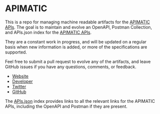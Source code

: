 # APIMATICThis is a repo for managing machine readable artifacts for the [APIMATIC APIs](https://www.apimatic.io/). The goal is to maintain and evolve an OpenAPI, Postman Collection, and APIs.json index for the [APIMATIC APIs](https://www.apimatic.io/).They are a constant work in progress, and will be updated on a regular basis when new information is added, or more of the specifications are supported.Feel free to submit a pull request to evolve any of the artifacts, and leave GitHub issues if you have any questions, comments, or feedback.- [Website](https://www.apimatic.io/)- [Developer](https://www.apimatic.io/)- [Twitter](https://twitter.com/apimatic)- [GitHub](https://github.com/apimatic)The [APIs.json](https://github.com/api-evangelist/apimatic/blob/master/apis.json) index provides links to all the relevant links for the APIMATIC APIs, including the OpenAPI and Postman if they are present.
